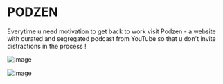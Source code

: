 # PODZEN
Everytime u need motivation to get back to work visit Podzen - a website with curated and segregated podcast from YouTube so that u don't invite distractions in the process !

![image](https://github.com/user-attachments/assets/273b0517-d108-4464-beae-740670bbf217)

![image](https://github.com/user-attachments/assets/17ce1abd-c8aa-437f-95cf-d39ce9cedf73)
